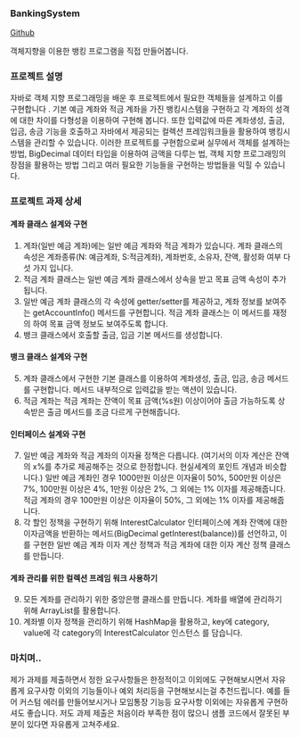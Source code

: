 ### BankingSystem

[Github](https://github.com/devwon/BankingSystem)

객체지향을 이용한 뱅킹 프로그램을 직접 만들어봅니다.

### 프로젝트 설명

자바로 객체 지향 프로그래밍을 배운 후 프로젝트에서 필요한 객체들을 설계하고 이를 구현합니다 . 기본 예금 계좌와 적금 계좌을 가진 뱅킹시스템을 구현하고 각 계좌의 성격에 대한 차이를 다형성을 이용하여 구현해 봅니다. 또한 입력값에 따른 계좌생성, 출금, 입금, 송금 기능을 호출하고 자바에서 제공되는 컬렉션 프레임워크들을 활용하여 뱅킹시스템을 관리할 수 있습니다. 이러한 프로젝트를 구현함으로써 실무에서 객체를 설계하는 방법, BigDecimal 데이터 타입을 이용하여 금액을 다루는 법, 객체 지향 프로그래밍의 장점을 활용하는 방법 그리고 여러 필요한 기능들을 구현하는 방법들을 익힐 수 있습니다.

### 프로젝트 과제 상세

#### 계좌 클래스 설계와 구현
1. 계좌(일반 예금 계좌)에는 일반 예금 계좌와 적금 계좌가 있습니다. 계좌 클래스의 속성은 계좌종류(N: 예금계좌, S:적금계좌), 계좌번호, 소유자, 잔액, 활성화 여부 다섯 가지 입니다.
2. 적금 계좌 클래스는 일반 예금 계좌 클래스에서 상속을 받고 목표 금액 속성이 추가 됩니다.
3. 일반 예금 계좌 클래스의 각 속성에 getter/setter를 제공하고, 계좌 정보를 보여주는 getAccountInfo() 메서드를 구현합니다. 적금 계좌 클래스는 이 메서드를 재정의 하여 목표 금액 정보도 보여주도록 합니다.
4. 뱅크 클래스에서 호출할 출금, 입금 기본 메서드를 생성합니다.

#### 뱅크 클래스 설계와 구현
5. 계좌 클래스에서 구현한 기본 클래스를 이용하여 계좌생성, 출금, 입금, 송금 메서드를 구현합니다. 메서드 내부적으로 입력값을 받는 액션이 있습니다.
6. 적금 계좌는 적금 계좌는 잔액이 목표 금액(%s원) 이상이어야 출금 가능하도록 상속받은 출금 메서드를 조금 다르게 구현해줍니다.


#### 인터페이스 설계와 구현
7. 일반 예금 계좌와 적금 계좌의 이자율 정책은 다릅니다. (여기서의 이자 계산은 잔액의 x%를 추가로 제공해주는 것으로 한정합니다. 현실세계의 포인트 개념과 비슷합니다.) 일반 예금 계좌인 경우 1000만원 이상은 이자율이 50%, 500만원 이상은 7%, 100만원 이상은 4%, 1만원 이상은 2%, 그 외에는 1% 이자를 제공해줍니다. 적금 계좌의 경우 100만원 이상은 이자율이 50%, 그 외에는 1% 이자를 제공해줍니다.
8. 각 할인 정책을 구현하기 위해 InterestCalculator 인터페이스에 계좌 잔액에 대한 이자금액을 반환하는 메서드(BigDecimal getInterest(balance))를 선언하고, 이를 구현한 일반 예금 계좌 이자 계산 정책과 적금 계좌에 대한 이자 계산 정책 클래스를 만듭니다.



#### 계좌 관리를 위한 컬렉션 프레임 워크 사용하기
9. 모든 계좌를 관리하기 위한 중앙은행 클래스를 만듭니다. 계좌를 배열에 관리하기 위해 ArrayList를 활용합니다.
10. 계좌별 이자 정책을 관리하기 위해 HashMap을 활용하고, key에 category, value에 각 category의 InterestCalculator 인스턴스 를 담습니다.

### 마치며..
제가 과제를 제출하면서 정한 요구사항들은 한정적이고 이외에도 구현해보시면서 자유롭게 요구사항 이외의 기능들이나 예외 처리등을 구현해보시는걸 추천드립니다. 예를 들어 커스텀 에러를 만들어보시거나 모임통장 기능등 요구사항 이외에는 자유롭게 구현하셔도 좋습니다. 저도 과제 제출은 처음이라 부족한 점이 많으니 샘플 코드에서 잘못된 부분이 있다면 자유롭게 고쳐주세요.
